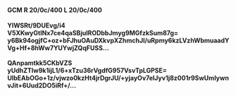 #### GCM R 20/0c/400 L 20/0c/400
**YIWSRt/9DUEvg/i4**<br/>**V5XKwyGtlNx7ce4qaSBjulRODbbJmyg9MGfzkSum87g=**<br/>**y6Bk94ogjfC+oz+bFJhuOAuDXkvpXZhmchJl/uRpmy6kzLVzhWbmuaadYVg+Hf+8hWw7YUYwjZQqFUSS...**<br/><br/>
**QAnpamtkk5CKbVZS**<br/>**yUdhZTIw9k1ijL1/6+xTzu36rVgdfG957VsvTpLGPSE=**<br/>**UlbEAbOGo+1z/vjwzo0kzHt4jrDgrJU/+yjayOv7elJyv1j8z001r9SwUmlywnvJit+6Uud2DO5iRf+/...**